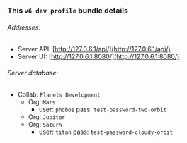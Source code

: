 ### This `v6 dev profile` bundle details

###### Addresses:

- Server API: [http://127.0.6.1/api/](http://127.0.6.1/api/)
- Server UI: [http://127.0.6.1:8080/](http://127.0.6.1:8080/)


###### Server database:

- Collab: `Planets Development`
    - Org: `Mars`
        - user: `phobos`
          pass: `test-password-two-orbit`
    - Org: `Jupiter`
    - Org: `Saturn`
        - user: `titan`
          pass: `test-password-cloudy-orbit`
